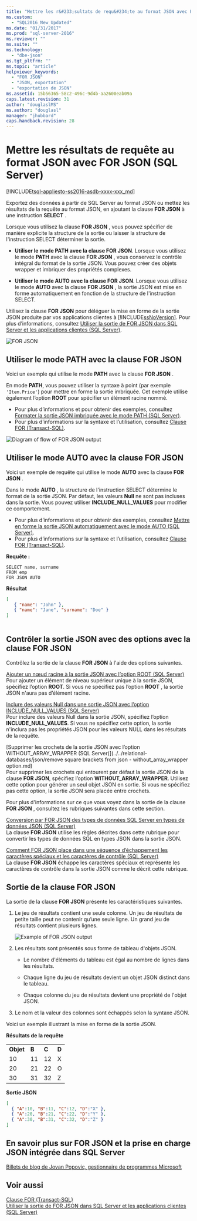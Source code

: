 ```yaml
---
title: "Mettre les r&#233;sultats de requ&#234;te au format JSON avec FOR JSON (SQL Server) | Microsoft Docs"
ms.custom: 
  - "SQL2016_New_Updated"
ms.date: "01/31/2017"
ms.prod: "sql-server-2016"
ms.reviewer: ""
ms.suite: ""
ms.technology: 
  - "dbe-json"
ms.tgt_pltfrm: ""
ms.topic: "article"
helpviewer_keywords: 
  - "FOR JSON"
  - "JSON, exportation"
  - "exportation de JSON"
ms.assetid: 15b56365-58c2-496c-9d4b-aa2600eab09a
caps.latest.revision: 31
author: "douglaslMS"
ms.author: "douglasl"
manager: "jhubbard"
caps.handback.revision: 28
---
```

# Mettre les r&#233;sultats de requ&#234;te au format JSON avec FOR JSON (SQL Server)
[!INCLUDE[tsql-appliesto-ss2016-asdb-xxxx-xxx_md](../../includes/tsql-appliesto-ss2016-asdb-xxxx-xxx-md.md)]

  Exportez des données à partir de SQL Server au format JSON ou mettez les résultats de la requête au format JSON, en ajoutant la clause **FOR JSON** à une instruction **SELECT** .  
  
 Lorsque vous utilisez la clause **FOR JSON** , vous pouvez spécifier de manière explicite la structure de la sortie ou laisser la structure de l'instruction SELECT déterminer la sortie.  
  
-   **Utiliser le mode PATH avec la clause FOR JSON**. Lorsque vous utilisez le mode **PATH** avec la clause **FOR JSON** , vous conservez le contrôle intégral du format de la sortie JSON. Vous pouvez créer des objets wrapper et imbriquer des propriétés complexes.  
  
-   **Utiliser le mode AUTO avec la clause FOR JSON**. Lorsque vous utilisez le mode **AUTO** avec la clause **FOR JSON** , la sortie JSON est mise en forme automatiquement en fonction de la structure de l'instruction SELECT.  
  
 Utilisez la clause **FOR JSON** pour déléguer la mise en forme de la sortie JSON produite par vos applications clientes à [!INCLUDE[ssNoVersion](../../includes/ssnoversion-md.md)]. Pour plus d’informations, consultez [Utiliser la sortie de FOR JSON dans SQL Server et les applications clientes &#40;SQL Server&#41;](../../relational-databases/json/use-for-json-output-in-sql-server-and-in-client-apps-sql-server.md).  
  
 ![FOR JSON](../../relational-databases/json/media/jsonslides2forjson.png "FOR JSON")  
  
## Utiliser le mode PATH avec la clause FOR JSON  
 Voici un exemple qui utilise le mode **PATH** avec la clause **FOR JSON** .

En mode **PATH**, vous pouvez utiliser la syntaxe à point (par exemple `'Item.Price'`) pour mettre en forme la sortie imbriquée. Cet exemple utilise également l’option **ROOT** pour spécifier un élément racine nommé.  
-   Pour plus d’informations et pour obtenir des exemples, consultez [Formater la sortie JSON imbriquée avec le mode PATH &#40;SQL Server&#41;](../../relational-databases/json/format-nested-json-output-with-path-mode-sql-server.md).
-   Pour plus d’informations sur la syntaxe et l’utilisation, consultez [Clause FOR &#40;Transact-SQL&#41;](../Topic/FOR%20Clause%20\(Transact-SQL\).md).  
  
 ![Diagram of flow of FOR JSON output](../../relational-databases/json/media/forjson-example1.png "Diagram of flow of FOR JSON output")  
  
## Utiliser le mode AUTO avec la clause FOR JSON  
 Voici un exemple de requête qui utilise le mode **AUTO** avec la clause **FOR JSON** .

Dans le mode **AUTO** , la structure de l'instruction SELECT détermine le format de la sortie JSON. Par défaut, les valeurs **Null** ne sont pas incluses dans la sortie. Vous pouvez utiliser **INCLUDE_NULL_VALUES** pour modifier ce comportement.  
  
-   Pour plus d’informations et pour obtenir des exemples, consultez [Mettre en forme la sortie JSON automatiquement avec le mode AUTO &#40;SQL Server&#41;](../../relational-databases/json/format-json-output-automatically-with-auto-mode-sql-server.md).
-   Pour plus d’informations sur la syntaxe et l’utilisation, consultez [Clause FOR &#40;Transact-SQL&#41;](../Topic/FOR%20Clause%20\(Transact-SQL\).md).  
  
 **Requête :**  
  
```tsql  
SELECT name, surname  
FROM emp  
FOR JSON AUTO  
```  
  
 **Résultat**  
  
```json  
[   
   { "name": "John" },  
   { "name": "Jane", "surname": "Doe" }  
]  
  
```  
  
## Contrôler la sortie JSON avec des options avec la clause FOR JSON  
 Contrôlez la sortie de la clause **FOR JSON** à l'aide des options suivantes.  
  
 [Ajouter un nœud racine à la sortie JSON avec l’option ROOT &#40;SQL Server&#41;](../../relational-databases/json/add-a-root-node-to-json-output-with-the-root-option-sql-server.md)  
 Pour ajouter un élément de niveau supérieur unique à la sortie JSON, spécifiez l’option **ROOT**. Si vous ne spécifiez pas l’option **ROOT** , la sortie JSON n'aura pas d’élément racine.  
  
 [Inclure des valeurs Null dans une sortie JSON avec l’option INCLUDE_NULL_VALUES &#40;SQL Server&#41;](../../relational-databases/json/include-null-values-in-json-include-null-values-option.md)  
 Pour inclure des valeurs Null dans la sortie JSON, spécifiez l’option **INCLUDE_NULL_VALUES**. Si vous ne spécifiez cette option, la sortie n'inclura pas les propriétés JSON pour les valeurs NULL dans les résultats de la requête.  
  
 [Supprimer les crochets de la sortie JSON avec l’option WITHOUT_ARRAY_WRAPPER &#40;SQL Server&#41;](../../relational-databases/json/remove square brackets from json - without_array_wrapper option.md)  
 Pour supprimer les crochets qui entourent par défaut la sortie JSON de la clause **FOR JSON**, spécifiez l’option **WITHOUT_ARRAY_WRAPPER**. Utilisez cette option pour générer un seul objet JSON en sortie. Si vous ne spécifiez pas cette option, la sortie JSON sera placée entre crochets.  
  
 Pour plus d'informations sur ce que vous voyez dans la sortie de la clause **FOR JSON** , consultez les rubriques suivantes dans cette section.  
  
 [Conversion par FOR JSON des types de données SQL Server en types de données JSON &#40;SQL Server&#41;](../../relational-databases/json/how-for-json-converts-sql-server-data-types-to-json-data-types-sql-server.md)  
 La clause **FOR JSON** utilise les règles décrites dans cette rubrique pour convertir les types de données SQL en types JSON dans la sortie JSON.  
  
 [Comment FOR JSON place dans une séquence d’échappement les caractères spéciaux et les caractères de contrôle &#40;SQL Server&#41;](../../relational-databases/json/how-for-json-escapes-special-characters-and-control-characters-sql-server.md)  
 La clause **FOR JSON** échappe les caractères spéciaux et représente les caractères de contrôle dans la sortie JSON comme le décrit cette rubrique.  
  
## Sortie de la clause FOR JSON  
 La sortie de la clause **FOR JSON** présente les caractéristiques suivantes.  
  
1.  Le jeu de résultats contient une seule colonne. Un jeu de résultats de petite taille peut ne contenir qu’une seule ligne. Un grand jeu de résultats contient plusieurs lignes.  
  
     ![Example of FOR JSON output](../../relational-databases/json/media/forjson-example2.png "Example of FOR JSON output")  
  
2.  Les résultats sont présentés sous forme de tableau d'objets JSON.  
  
    -   Le nombre d'éléments du tableau est égal au nombre de lignes dans les résultats.  
  
    -   Chaque ligne du jeu de résultats devient un objet JSON distinct dans le tableau.  
  
    -   Chaque colonne du jeu de résultats devient une propriété de l'objet JSON.  
  
3.  Le nom et la valeur des colonnes sont échappés selon la syntaxe JSON.  
  
 Voici un exemple illustrant la mise en forme de la sortie JSON.  
  
 **Résultats de la requête**  
  
|||||  
|-|-|-|-|  
|**Objet**|**B**|**C**|**D**|  
|10|11|12|X|  
|20|21|22|O|  
|30|31|32|Z|  
  
 **Sortie JSON**  
  
```json  
[  
  { "A":10, "B":11, "C":12, "D":"X" },  
  { "A":20, "B":21, "C":22, "D":"Y" },  
  { "A":30, "B":31, "C":32, "D":"Z" }  
]  
```  
  
## En savoir plus sur FOR JSON et la prise en charge JSON intégrée dans SQL Server  
 [Billets de blog de Jovan Popovic, gestionnaire de programmes Microsoft](http://blogs.msdn.com/b/sqlserverstorageengine/archive/tags/json/)  
  
## Voir aussi  
 [Clause FOR &#40;Transact-SQL&#41;](../Topic/FOR%20Clause%20\(Transact-SQL\).md)   
 [Utiliser la sortie de FOR JSON dans SQL Server et les applications clientes &#40;SQL Server&#41;](../../relational-databases/json/use-for-json-output-in-sql-server-and-in-client-apps-sql-server.md)  
  
  